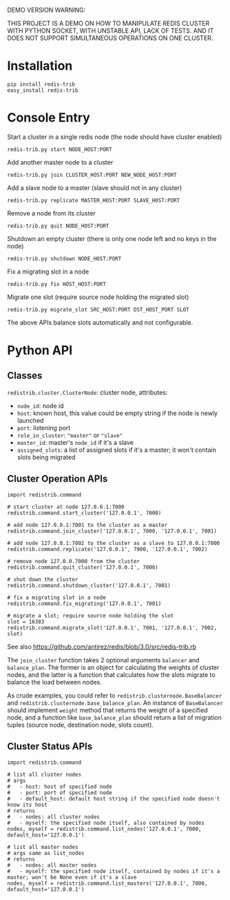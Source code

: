 DEMO VERSION WARNING:

THIS PROJECT IS A DEMO ON HOW TO MANIPULATE REDIS CLUSTER WITH PYTHON SOCKET, WITH UNSTABLE API, LACK OF TESTS. AND IT DOES NOT SUPPORT SIMULTANEOUS OPERATIONS ON ONE CLUSTER.

Installation
===

    pip install redis-trib
    easy_install redis-trib

Console Entry
===

Start a cluster in a single redis node (the node should have cluster enabled)

    redis-trib.py start NODE_HOST:PORT

Add another master node to a cluster

    redis-trib.py join CLUSTER_HOST:PORT NEW_NODE_HOST:PORT

Add a slave node to a master (slave should not in any cluster)

    redis-trib.py replicate MASTER_HOST:PORT SLAVE_HOST:PORT

Remove a node from its cluster

    redis-trib.py quit NODE_HOST:PORT

Shutdown an empty cluster (there is only one node left and no keys in the node)

    redis-trib.py shutdown NODE_HOST:PORT

Fix a migrating slot in a node

    redis-trib.py fix HOST_HOST:PORT

Migrate one slot (require source node holding the migrated slot)

    redis-trib.py migrate_slot SRC_HOST:PORT DST_HOST_PORT SLOT

The above APIs balance slots automatically and not configurable.

Python API
===

Classes
---

`redistrib.cluster.ClusterNode`: cluster node, attributes:

* `node_id`: node id
* `host`: known host, this value could be empty string if the node is newly launched
* `port`: listening port
* `role_in_cluster`: `"master"` or `"slave"`
* `master_id`: master's `node_id` if it's a slave
* `assigned_slots`: a list of assigned slots if it's a master; it won't contain slots being migrated

Cluster Operation APIs
---

    import redistrib.command

    # start cluster at node 127.0.0.1:7000
    redistrib.command.start_cluster('127.0.0.1', 7000)

    # add node 127.0.0.1:7001 to the cluster as a master
    redistrib.command.join_cluster('127.0.0.1', 7000, '127.0.0.1', 7001)

    # add node 127.0.0.1:7002 to the cluster as a slave to 127.0.0.1:7000
    redistrib.command.replicate('127.0.0.1', 7000, '127.0.0.1', 7002)

    # remove node 127.0.0.7000 from the cluster
    redistrib.command.quit_cluster('127.0.0.1', 7000)

    # shut down the cluster
    redistrib.command.shutdown_cluster('127.0.0.1', 7001)

    # fix a migrating slot in a node
    redistrib.command.fix_migrating('127.0.0.1', 7001)

    # migrate a slot; require source node holding the slot
    slot = 16383
    redistrib.command.migrate_slot('127.0.0.1', 7001, '127.0.0.1', 7002, slot)

See also https://github.com/antirez/redis/blob/3.0/src/redis-trib.rb

The `join_cluster` function takes 2 optional arguments `balancer` and `balance_plan`. The former is an object for calculating the weights of cluster nodes, and the latter is a function that calculates how the slots migrate to balance the load between nodes.

As crude examples, you could refer to `redistrib.clusternode.BaseBalancer` and `redistrib.clusternode.base_balance_plan`. An instance of `BaseBalancer` should implement `weight` method that returns the weight of a specified node, and a function like `base_balance_plan` should return a list of migration tuples (source node, destination node, slots count).

Cluster Status APIs
---

    import redistrib.command

    # list all cluster nodes
    # args
    #   - host: host of specified node
    #   - port: port of specified node
    #   - default_host: default host string if the specified node doesn't know its host
    # returns
    #   - nodes: all cluster nodes
    #   - myself: the specified node itself, also contained by nodes
    nodes, myself = redistrib.command.list_nodes('127.0.0.1', 7000, default_host='127.0.0.1')

    # list all master nodes
    # args same as list_nodes
    # returns
    #   - nodes: all master nodes
    #   - myself: the specified node itself, contained by nodes if it's a master; won't be None even if it's a slave
    nodes, myself = redistrib.command.list_masters('127.0.0.1', 7000, default_host='127.0.0.1')
